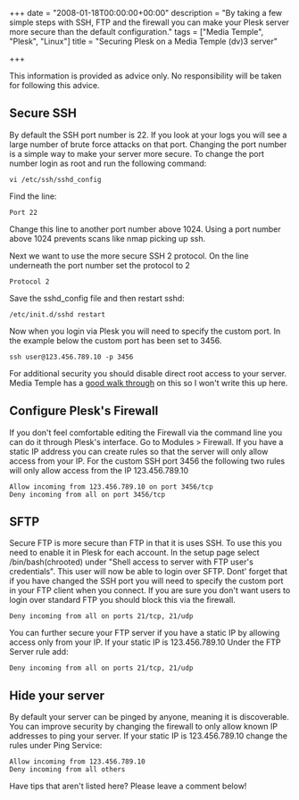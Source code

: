 +++
date = "2008-01-18T00:00:00+00:00"
description = "By taking a few simple steps with SSH, FTP and the firewall you can make your Plesk server more secure than the default configuration."
tags = ["Media Temple", "Plesk", "Linux"]
title = "Securing Plesk on a Media Temple (dv)3 server"

+++

This information is provided as advice only. No responsibility will be taken for following this advice. 

## Secure SSH

By default the SSH port number is 22. If you look at your logs you will see a large number of brute force attacks on that port. Changing the port number is a simple way to make your server more secure. To change the port number login as root and run the following command: 

    vi /etc/ssh/sshd_config

Find the line: 

    Port 22

Change this line to another port number above 1024. Using a port number above 1024 prevents scans like nmap picking up ssh. 

Next we want to use the more secure SSH 2 protocol. On the line underneath the port number set the protocol to 2 

    Protocol 2

Save the sshd_config file and then restart sshd: 

    /etc/init.d/sshd restart

Now when you login via Plesk you will need to specify the custom port. In the example below the custom port has been set to 3456. 

    ssh user@123.456.789.10 -p 3456

For additional security you should disable direct root access to your server. Media Temple has a [good walk through][1] on this so I won't write this up here.

## Configure Plesk's Firewall

If you don't feel comfortable editing the Firewall via the command line you can do it through Plesk's interface. Go to Modules > Firewall. If you have a static IP address you can create rules so that the server will only allow access from your IP. For the custom SSH port 3456 the following two rules will only allow access from the IP 123.456.789.10 

    Allow incoming from 123.456.789.10 on port 3456/tcp 
    Deny incoming from all on port 3456/tcp


## SFTP

Secure FTP is more secure than FTP in that it is uses SSH. To use this you need to enable it in Plesk for each account. In the setup page select /bin/bash(chrooted) under "Shell access to server with FTP user's credentials". This user will now be able to login over SFTP. Dont' forget that if you have changed the SSH port you will need to specify the custom port in your FTP client when you connect. If you are sure you don't want users to login over standard FTP you should block this via the firewall.  

    Deny incoming from all on ports 21/tcp, 21/udp

You can further secure your FTP server if you have a static IP by allowing access only from your IP. If your static IP is 123.456.789.10 Under the FTP Server rule add: 

    Deny incoming from all on ports 21/tcp, 21/udp

## Hide your server

By default your server can be pinged by anyone, meaning it is discoverable. You can improve security by changing the firewall to only allow known IP addresses to ping your server. If your static IP is 123.456.789.10 change the rules under Ping Service: 

    Allow incoming from 123.456.789.10 
    Deny incoming from all others 

Have tips that aren't listed here? Please leave a comment below!

 [1]: http://kb.mediatemple.net/article.php?id=713
